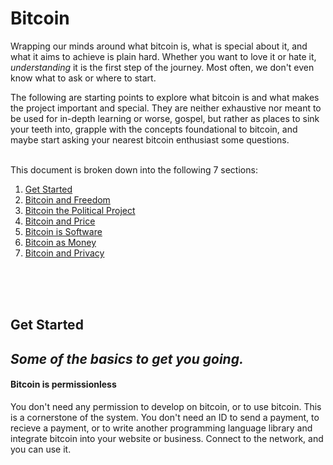 # Bitcoin

Wrapping our minds around what bitcoin is, what is special about it, and what it aims to achieve is plain hard. Whether you want to love it or hate it, _understanding_ it is the first step of the journey. Most often, we don't even know what to ask or where to start. 

The following are starting points to explore what bitcoin is and what makes the project important and special. They are neither exhaustive nor meant to be used for in-depth learning or worse, gospel, but rather as places to sink your teeth into, grapple with the concepts foundational to bitcoin, and maybe start asking your nearest bitcoin enthusiast some questions.

<br>
This document is broken down into the following 7 sections:

1. [Get Started](#getting-started)
2. [Bitcoin and Freedom](#bitcoin-and-freedom)
3. [Bitcoin the Political Project](#bitcoin-political-project)
4. [Bitcoin and Price](#bitcoin-and-price)
5. [Bitcoin is Software](#bitcoin-software)
6. [Bitcoin as Money](#bitcoin-as-money)
7. [Bitcoin and Privacy](#bitcoin-and-privacy)

<br><br><br>
<h2 id="getting-started">Get Started</h2>

*Some of the basics to get you going.*
---
#### Bitcoin is permissionless
You don't need any permission to develop on bitcoin, or to use bitcoin. This is a cornerstone of the system. You don't need an ID to send a payment, to recieve a payment, or to write another programming language library and integrate bitcoin into your website or business. Connect to the network, and you can use it.